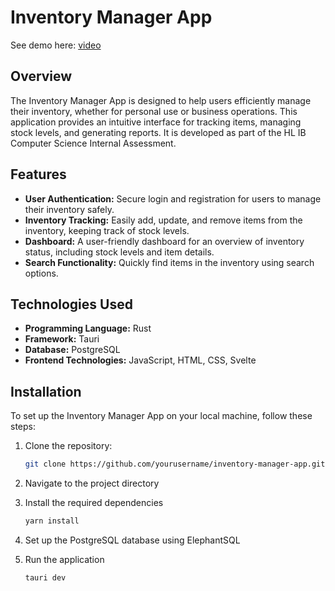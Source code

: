 # Inventory Manager App
See demo here: [video](https://drive.google.com/file/d/1fo-ylTANsF9jvE-zcru3i2QVtBFVikKD/view?usp=sharing)

## Overview
The Inventory Manager App is designed to help users efficiently manage their inventory, whether for personal use or business operations. This application provides an intuitive interface for tracking items, managing stock levels, and generating reports. It is developed as part of the HL IB Computer Science Internal Assessment.

## Features
- **User Authentication:** Secure login and registration for users to manage their inventory safely.
- **Inventory Tracking:** Easily add, update, and remove items from the inventory, keeping track of stock levels.
- **Dashboard:** A user-friendly dashboard for an overview of inventory status, including stock levels and item details.
- **Search Functionality:** Quickly find items in the inventory using search options.

## Technologies Used
- **Programming Language:** Rust
- **Framework:** Tauri
- **Database:** PostgreSQL
- **Frontend Technologies:** JavaScript, HTML, CSS, Svelte

## Installation
To set up the Inventory Manager App on your local machine, follow these steps:

1. Clone the repository:
   ```bash
   git clone https://github.com/yourusername/inventory-manager-app.git
   ```

2. Navigate to the project directory
3. Install the required dependencies
   ```bash
   yarn install
   ```
4. Set up the PostgreSQL database using ElephantSQL
5. Run the application
   ```bash
   tauri dev
   ```
